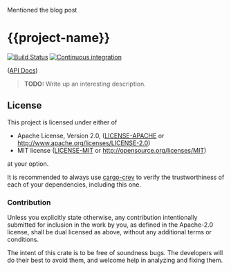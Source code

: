 Mentioned the blog post 
# {{project-name}}

[![Build Status](https://travis-ci.com/Michael-F-Bryan/{{project-name}}.svg?branch=master)](https://travis-ci.com/Michael-F-Bryan/{{project-name}})
[![Continuous integration](https://github.com/Michael-F-Bryan/{{project-name}}/workflows/Continuous%20integration/badge.svg?branch=master)](https://github.com/Michael-F-Bryan/{{project-name}}/actions)

([API Docs])

> **TODO:** Write up an interesting description.

## License

This project is licensed under either of

 * Apache License, Version 2.0, ([LICENSE-APACHE](LICENSE-APACHE.md) or
   http://www.apache.org/licenses/LICENSE-2.0)
 * MIT license ([LICENSE-MIT](LICENSE-MIT.md) or
   http://opensource.org/licenses/MIT)

at your option.

It is recommended to always use [cargo-crev][crev] to verify the
trustworthiness of each of your dependencies, including this one.

### Contribution

Unless you explicitly state otherwise, any contribution intentionally
submitted for inclusion in the work by you, as defined in the Apache-2.0
license, shall be dual licensed as above, without any additional terms or
conditions.

The intent of this crate is to be free of soundness bugs. The developers will
do their best to avoid them, and welcome help in analyzing and fixing them.

[API Docs]: https://michael-f-bryan.github.io/{{project-name}}
[crev]: https://github.com/crev-dev/cargo-crev

